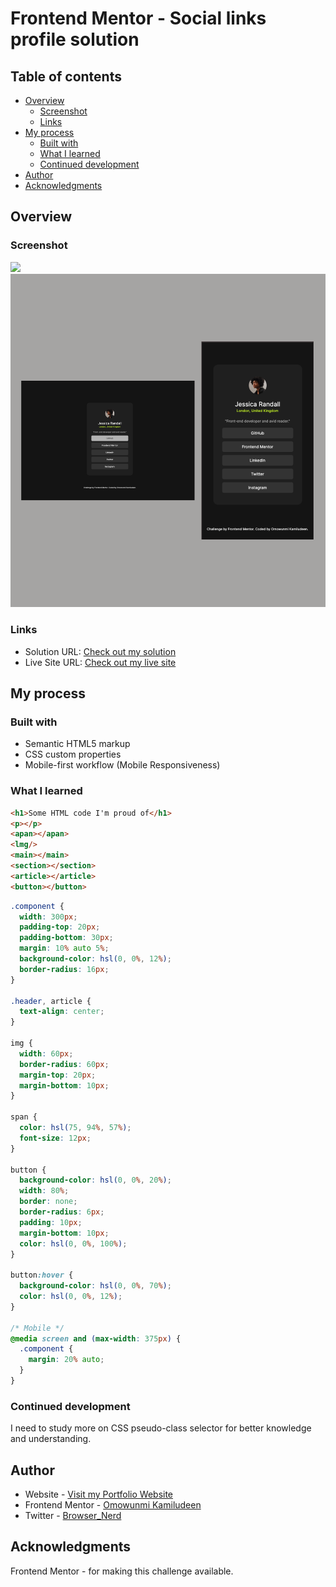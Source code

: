 # Frontend Mentor - Social links profile solution

## Table of contents

- [Overview](#overview)
  - [Screenshot](#screenshot)
  - [Links](#links)
- [My process](#my-process)
  - [Built with](#built-with)
  - [What I learned](#what-i-learned)
  - [Continued development](#continued-development)
- [Author](#author)
- [Acknowledgments](#acknowledgments)

## Overview

### Screenshot

![](./screenshot.jpg)
<img src="assets/images/readme-image.png" alt="Social Links Profile Challenge Screenshot">

### Links

- Solution URL: [Check out my solution](https://www.frontendmentor.io/solutions/component-article-button-and-responsive-mobile-design-DbT1zZpkW6)
- Live Site URL: [Check out my live site](https://omowunmikamil.github.io/social-link-profile.github.io/)

## My process

### Built with

- Semantic HTML5 markup
- CSS custom properties
- Mobile-first workflow (Mobile Responsiveness)

### What I learned

```html
<h1>Some HTML code I'm proud of</h1>
<p></p>
<apan></apan>
<lmg/>
<main></main>
<section></section>
<article></article>
<button></button>
```
```css
.component {
  width: 300px;
  padding-top: 20px;
  padding-bottom: 30px;
  margin: 10% auto 5%;
  background-color: hsl(0, 0%, 12%);
  border-radius: 16px;
}

.header, article {
  text-align: center;
}

img {
  width: 60px;
  border-radius: 60px;
  margin-top: 20px;
  margin-bottom: 10px;
}

span {
  color: hsl(75, 94%, 57%);
  font-size: 12px;
}

button {
  background-color: hsl(0, 0%, 20%);
  width: 80%;
  border: none;
  border-radius: 6px;
  padding: 10px;
  margin-bottom: 10px;
  color: hsl(0, 0%, 100%);
}

button:hover {
  background-color: hsl(0, 0%, 70%);
  color: hsl(0, 0%, 12%);
}

/* Mobile */
@media screen and (max-width: 375px) {
  .component {
    margin: 20% auto;
  }
}
```

### Continued development

I need to study more on CSS pseudo-class selector for better knowledge and understanding.

## Author

- Website - [Visit my Portfolio Website](https://omowunmikamil.tech)
- Frontend Mentor - [Omowunmi Kamiludeen](https://www.frontendmentor.io/profile/Omowunmikamil)
- Twitter - [Browser_Nerd](https://www.twitter.com/@Browser_Nerd)

## Acknowledgments

Frontend Mentor - for making this challenge available.
